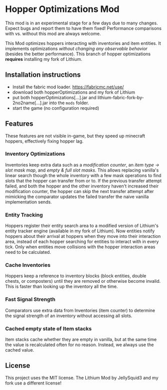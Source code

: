 # Hopper Optimizations Mod
This mod is in an experimental stage for a few days due to many changes. Expect bugs and report them to have them fixed!
Performance comparisons with vs. without this mod are always welcome.

This Mod optimizes hoppers interacting with inventories and item entities. It implements optimizations _without changing
 any observable behavior_ (besides the better performance).
 This branch of hopper optimizations **requires** installing my fork of Lithium.

## Installation instructions
- Install the fabric mod loader. https://fabricmc.net/use/
- download both hopperOptimizations and my fork of Lithium
- put both hopperOptimizations[...].jar and lithium-fabric-fork-by-2no2name[...].jar into the `mods` folder.
- start the game (no configuration required)

## Features 
These features are not visible in-game, but they speed up minecraft hoppers, effectively fixing hopper lag.
### Inventory Optimizations
Inventories keep extra data such as a _modification counter_, an _item type -> slot mask map_, and _empty & full slot masks_.
This allows replacing vanilla's linear search though the whole inventory with a few mask operations to find slots that
the hopper can transfer from or to. If the previous transfer attempt failed, and both the hopper and the other
inventory haven't increased their modification counter, the hopper can skip the next transfer attempt after mimicking
the comparator updates the failed transfer the naive vanilla implementation sends.
### Entity Tracking
Hoppers register their entity search area to a modified version of Lithium's entity tracker engine (available in my
fork of Lithium).
Now entities notify hoppers about their arrival at hoppers when they move into their interaction area, instead of each
hopper searching for entities to interact with in every tick.
Only when entities move collisions with the hopper interaction areas need to be calculated.
### Cache Inventories
Hoppers keep a reference to inventory blocks (block entities, double chests, or composters) until they are removed or
otherwise become invalid. This is faster than looking up the inventory all the time.
### Fast Signal Strength
Comparators use extra data from Inventories (item counter) to determine the signal strength of an inventory without
accessing all slots.
### Cached empty state of Item stacks
Item stacks cache whether they are empty in vanilla, but at the same time the value is recalculated often for no reason.
Instead, we always use the cached value.

## License

This project uses the MIT license.
The Lithium Mod by JellySquid3 and my fork use a different license!